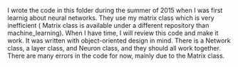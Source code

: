 I wrote the code in this folder during the summer of 2015 when I was first learnig
about neural networks. They use my matrix class which is very inefficient ( Matrix class
is available under a different repository than machine_learning). When I have time, I will
review this code and make it work. It was written with object-oriented design in mind. There
is a Network class, a layer class, and Neuron class, and they should all work together.
There are many errors in the code for now, mainly due to the Matrix class. 
